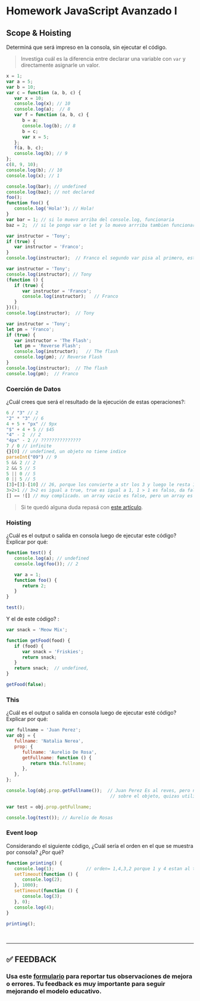 # Homework JavaScript Avanzado I

## Scope & Hoisting

Determiná que será impreso en la consola, sin ejecutar el código.

> Investiga cuál es la diferencia entre declarar una variable con `var` y directamente asignarle un valor.

```javascript
x = 1;
var a = 5;
var b = 10;
var c = function (a, b, c) {
   var x = 10;
   console.log(x); // 10 
   console.log(a);  // 8
   var f = function (a, b, c) {
      b = a;
      console.log(b); // 8
      b = c;
      var x = 5;  
   };
   f(a, b, c);
   console.log(b); // 9
};
c(8, 9, 10);
console.log(b); // 10
console.log(x); // 1
```





```javascript
console.log(bar); // undefined
console.log(baz); // not declared
foo(); 
function foo() {
   console.log('Hola!'); // Hola!
}
var bar = 1; // si lo muevo arriba del console.log, funcionaria
baz = 2;  // si le pongo var o let y lo muevo arrriba tambien funcionaria
```

```javascript
var instructor = 'Tony';
if (true) {
   var instructor = 'Franco';
}
console.log(instructor);  // Franco el segundo var pisa al primero, esto no es igual si está dentro de una funcion
```




```javascript
var instructor = 'Tony'; 
console.log(instructor); // Tony
(function () {
   if (true) {
      var instructor = 'Franco';
      console.log(instructor);   // Franco
   }
})();
console.log(instructor);  // Tony
```




```javascript
var instructor = 'Tony';
let pm = 'Franco';
if (true) {
   var instructor = 'The Flash';
   let pm = 'Reverse Flash';
   console.log(instructor);   // The flash 
   console.log(pm); // Reverse Flash
}
console.log(instructor);  // The flash
console.log(pm);  // Franco
```

### Coerción de Datos

¿Cuál crees que será el resultado de la ejecución de estas operaciones?:

```javascript
6 / "3" // 2
"2" * "3" // 6
4 + 5 + "px" // 9px
"$" + 4 + 5 // $45
"4" - 2  // 2
"4px" - 2 // ???????????????
7 / 0 // infinite
{}[0] // undefined, un objeto no tiene indice
parseInt("09") // 9
5 && 2 // 2
2 && 5 // 5
5 || 0 // 5
0 || 5 // 5
[3]+[3]-[10] // 26, porque los convierte a str los 3 y luego le resta 10 y la resta tiene que ser entre numeros
3>2>1 // 3>2 es igual a true, true es igual a 1, 1 > 1 es falso, da falso
[] == ![] // muy complicado. un array vacio es false, pero un array es verdadero, pero se lo niega con ! , da false, false == fasle da true
```

> Si te quedó alguna duda repasá con [este artículo](http://javascript.info/tutorial/object-conversion).

### Hoisting

¿Cuál es el output o salida en consola luego de ejecutar este código? Explicar por qué:

```javascript
function test() {
   console.log(a); // undefined 
   console.log(foo()); // 2

   var a = 1;
   function foo() {
      return 2;
   }
}

test();
```

Y el de este código? :

```javascript
var snack = 'Meow Mix';

function getFood(food) {
   if (food) {
      var snack = 'Friskies';
      return snack;
   }
   return snack;  // undefined, 
}

getFood(false);
```

### This

¿Cuál es el output o salida en consola luego de ejecutar esté código? Explicar por qué:

```javascript
var fullname = 'Juan Perez';
var obj = {
   fullname: 'Natalia Nerea',
   prop: {
      fullname: 'Aurelio De Rosa',
      getFullname: function () {
         return this.fullname;
      },
   },
};

console.log(obj.prop.getFullname());  // Juan Perez Es al reves, pero no entiendo uno se aplica sobre el global, el otro se aplica
                                       // sobre el objeto, quizas utiliza closures????

var test = obj.prop.getFullname;

console.log(test()); // Aurelio de Rosas

```

### Event loop

Considerando el siguiente código, ¿Cuál sería el orden en el que se muestra por consola? ¿Por qué?

```javascript
function printing() {
   console.log(1);            // orden= 1,4,3,2 porque 1 y 4 estan al toque, 3 y 2 tienen timeout y van a la pila, pero 3 tiene tiempo 0
   setTimeout(function () {
      console.log(2);
   }, 1000);
   setTimeout(function () {
      console.log(3);
   }, 0);
   console.log(4);
}

printing();
```

</br >

---

## **✅ FEEDBACK**

### Usa este [**formulario**](https://docs.google.com/forms/d/e/1FAIpQLSe1MybH_Y-xcp1RP0jKPLndLdJYg8cwyHkSb9MwSrEjoxyzWg/viewform) para reportar tus observaciones de mejora o errores. Tu feedback es muy importante para seguir mejorando el modelo educativo.
